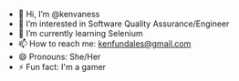 - 👋 Hi, I’m @kenvaness
- 👀 I’m interested in Software Quality Assurance/Engineer 
- 🌱 I’m currently learning Selenium
- 📫 How to reach me: kenfundales@gmail.com
- 😄 Pronouns: She/Her
- ⚡ Fun fact: I'm a gamer

<!---
kenvaness/kenvaness is a ✨ special ✨ repository because its `README.md` (this file) appears on your GitHub profile.
You can click the Preview link to take a look at your changes.
--->
